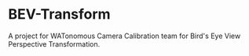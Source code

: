 # BEV-Transform
A project for WATonomous Camera Calibration team for Bird's Eye View Perspective Transformation. 
